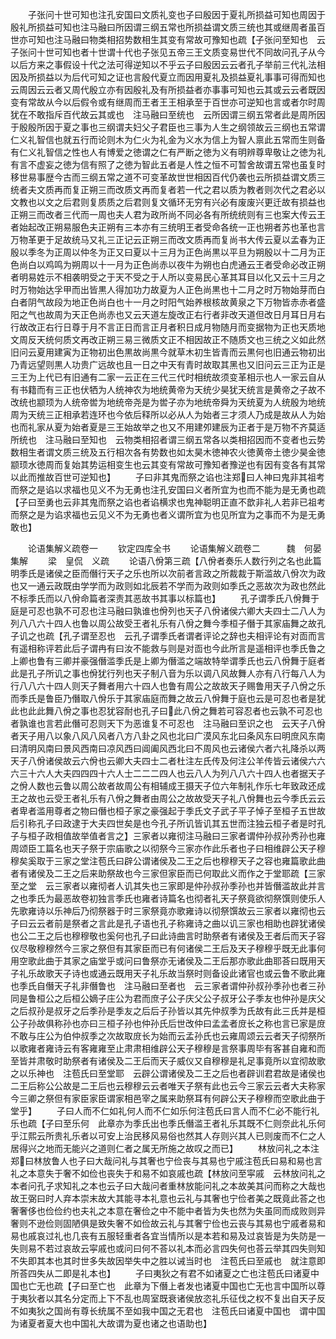 <!-- { "loadSidebar": true } -->
　　子张问十世可知也注孔安国曰文质礼变也子曰殷因于夏礼所损益可知也周因于殷礼所损益可知也注马融曰所因谓三纲五常也所损益谓文质三统也其或继周者虽百世亦可知也注马融曰物类相招势数相生其变有常故可豫知也疏【子张问至知也　云子张问十世可知也者十世谓十代也子张见五帝三王文质变易世代不同故问孔子从今以后方来之事假设十代之法可得逆知以不乎云子曰殷因云云者孔子举前三代礼法相因及所损益以为后代可知之证也言殷代夏立而因用夏礼及损益夏礼事事可得而知也云周因云云者又周代殷立亦有因殷礼及有所损益者亦事事可知也云其或云云者既因变有常故从今以后假令或有继周而王者王王相承至于百世亦可逆知也言或者尔时周犹在不敢指斥百代故云其或也　注马融曰至统也　云所因谓三纲五常者此是周所因于殷殷所因于夏之事也三纲谓夫妇父子君臣也三事为人生之纲领故云三纲也五常谓仁义礼智信也就五行而论则木为仁火为礼金为义水为信上为智人禀此五常而生则备有仁义礼智信之性也人有博爱之徳谓之仁有严断之徳为义有明辨尊卑敬让之徳为礼有言不虚妄之徳为信有照了之徳为智此五者是人性之恒不可暂舍故谓五常也虽复时移世易事歴今古而三纲五常之道不可变革故世世相因百代仍袭也云所损益谓文质三统者夫文质再而复正朔三而改质文再而复者若一代之君以质为教者则次代之君必以文教也以文之后君则复质质之后君则复文循环无穷有兴必有废废兴更迁故有损益也正朔三而改者三代而一周也夫人君为政所尚不同必各有所统统则有三也案大传云王者始起改正朔易服色夫正朔有三本亦有三统明王者受命各统一正也朔者苏也革也言万物革更于足故统马又礼三正记云正朔三而改文质再而复尚书大传云夏以孟春为正殷以季冬为正周以仲冬为正又曰夏以十三月为正色尚黒以平旦为朔殷以十二月为正色尚白以鸡鸣为朔周以十一月为正色尚赤以夜牛为朔也白虎通云王者受命必改正朔者明易姓示不相袭明受之于天不受之于人所以变易民心革其耳目以化又云十三月之时万物始达孚甲而出皆黒人得加功力故夏为人正色尚黒也十二月之时万物始芽而白白者阴气故段为地正色尚白也十一月之时阳气始养根核故黄泉之下万物皆赤赤者盛阳之气也故周为天正色尚赤也又云天道左旋改正右行者非改天道但改日月耳日月右行故改正右行日尊于月不言正日而言正月者积日成月物随月而变据物为正也天质地文周反天统何质文再改正朔三易三微质文正不相因故正不随质文也三统之义如此然旧问云夏用建寅为正物初出色黒故尚黒今就草木初生皆青而云黒何也旧通云物初出乃青远望则黒人功贵广远故也且一日之中天有青时故取其黑也又旧问云三正为正是三王为上代已有旧通有二家一云正在三代三代时相统故须变革相示也人一家云自从有书籍而有三正也伏牺为人统神农为地统黄帝为天统少昊犹天统言是黄帝之子故不改统也颛顼为人统帝喾为地统帝尧是为喾子亦为地统帝舜为天统夏为人统殷为地统周为天统三正相承若连环也今依后释所以必从人为始者三才须人乃成是故从人为始也而礼家从夏为始者夏是三王始故举之也又不用建夘建辰为正者于是万物不齐莫适所统也　注马融曰至知也　云物类相招者谓三纲五常各以类相招因而不变者也云势数相生者谓文质三统及五行相次各有势数也如太昊木徳神农火徳黄帝土徳少昊金徳颛顼水徳周而复始其势运相变生也云其变有常故可豫知者豫逆也有因有变各有其常以此而推故百世可逆知也】
　　子曰非其鬼而祭之谄也注郑曰人神曰鬼非其祖考而祭之是谄以求福也见义不为无勇也注孔安国曰义者所宜为也而不能为是无勇也疏【子曰至勇也云非其鬼而祭之谄也者谄横求也鬼神聪明正直不歆非礼人若非已祖考而祭之是为谄求福也云见义不为无勇也者义谓所宜为也见所宜为之事而不为是无勇敢也】

　　论语集解义疏卷一
　　钦定四库全书
　　论语集解义疏卷二　　　魏　何晏　集解
　　梁　皇侃　义疏
　　论语八佾第三疏【八佾者奏乐人数行列之名也此篇明季氏是诸侯之臣而僭行天子之乐也所以次前者言政之所裁裁于斯滥故八佾次为政也又一通云政既由学学而为政则如北辰若不学而为政则如季氏之恶故次为政也然此不标季氏而以八佾命篇者深责其恶故书其事以标篇也】
　　孔子谓季氏八佾舞于庭是可忍也孰不可忍也注马融曰孰谁也佾列也天子八佾诸侯六卿大夫四士二八人为列八八六十四人也鲁以周公故受王者礼乐有八佾之舞今季桓子僭于其家庙舞之故孔子讥之也疏【孔子谓至忍也　云孔子谓季氏者谓者评论之辞也夫相评论有对靣而言有遥相称评若此后子谓冉有曰汝不能救与则是对靣也今此所言是遥相评也季氏鲁之上卿也鲁有三卿并豪强僭滥季氏是上卿为僭滥之端故特举谓季氏也云八佾舞于庭者此是孔子所讥之事也佾犹行列也天子制八音为乐以调八风故舞人亦有八行每八人为行八八六十四人则天子舞者用六十四人也鲁有周公之故故天子赐鲁用天子八佾之乐而季氏是鲁臣乃僭取八佾乐于其家庙庭而舞之故云八佾舞于庭也云是可忍也者是犹此也此此舞八佾之事也忍犹容耐也孔子曰此八佾之舞若可容忍者也云孰不可忍也者孰谁也言若此僭可忍则天下为恶谁复不可忍也　注马融曰至识之也　云天子八佾者天子用八以象八风八风者八方八卦之风也北曰广漠风东北曰条风东曰明庶风东南曰清明风南曰景风西南曰凉风西曰阊阖风西北曰不周风也云诸侯六者六礼降杀以两天子八佾诸侯故云六佾也云卿大夫四士二者杜注左氏传及何注公羊传皆云诸侯六六六三十六人大夫四四四十六人士二二二四人也云八人为列八八六十四人也者据天子之佾人数也云鲁以周公故者故周公有相辅成王摄天子位六年制礼作乐七年致政还成王之故也云受王者礼乐有八佾之舞者由周公之故故受天子礼八佾舞也云今季氏云云者卑者滥用尊者之物曰僭也桓子家之豪强起于季氏文子武子平子悼子至桓子五世故后引称孔子曰政逮于大夫四世矣是也今孔子所讥皆讥其五世而注独云桓子者是时孔子与桓子政相值故举值者言之】三家者以雍彻注马融曰三家者谓仲孙叔孙秀孙也雍周颂臣工篇名也天子祭于宗庙歌之以彻祭今三家亦作此乐者也子曰相维辟公天子穆穆矣奚取于三家之堂注苞氏曰辟公谓诸侯及二王之后也穆穆天子之容也雍篇歌此曲者有诸侯及二王之后来助祭故也今三家但家臣而已何取此义而作之于堂耶疏【三家至之堂　云三家者以雍彻者人讥其失也三家即是仲孙叔孙季孙也并皆僭滥故此并言之也季氏为最恶故卷初独言季氏也雍者诗篇名也彻者礼天子祭竟欲彻祭馔则使乐人先歌雍诗以乐神后乃彻祭器于时三家祭竟亦歌雍诗以彻祭馔故云三家者以雍彻也云子曰云云者前是祭者之言此是孔子语也孔子称雍诗之曲以讥三家也相助也辟犹诸侯也公二王之后也穆穆敬也奚何也孔子曰此诗曲言时助祭者有诸侯及王者后而天子容仪尽敬穆穆然今三家之祭但有其家臣而已有何诸侯二王后及天子穆穆乎既无此事何用空歌此曲于其家之庙堂乎或问曰鲁祭亦无诸侯及二王后那亦歌此曲耶荅曰既用天子礼乐故歌天子诗也或通云既用天子礼乐故当祭时则备设此诸官也或云鲁不歌此雍也季氏自僭天子礼非僭鲁也　注马融曰至者也　云三家者谓仲孙叔孙季孙也者三孙同是鲁桓公之后桓公嫡子庄公为君而庶子公子庆父公子叔牙公子季友也仲孙是庆父之后叔孙是叔牙之后季孙是季友之后后子孙皆以其先仲叔季为氏故有此三氏并是桓公子孙故俱称孙也亦曰三桓子孙也仲孙氏后世改仲曰孟孟者庻长之称也言已家是庻不敢与庄公为伯仲叔季之次故取庻长为始而云孟孙氏也云雍周颂云云者天子彻祭所以歌雍者雍诗云有客雍雍至止肃肃相维辟公天子穆穆是言祭事周毕有客甚自雍和而至皆并肃敬时助祭者有诸侯及二王后而天子威仪又自穆穆是礼足事竟所以宜彻故歌之以乐神也　注苞氏曰至堂耶　云辟公谓诸侯及二王之后也者辟训君君故是诸侯也二王后称公公故是二王后也云穆穆云云者唯天子祭有此也云今三家云云者大夫称家今三卿之祭但有家臣家臣谓家相邑宰之属来助祭耳有何辟公天子穆穆而空歌此曲于堂乎】
　　子曰人而不仁如礼何人而不仁如乐何注苞氏曰言人而不仁必不能行礼乐也疏【子曰至乐何　此章亦为季氏出也季氏僭滥王者礼乐其既不仁则奈此礼乐何乎江熙云所贵礼乐者以可安上治民移风易俗也然其人存则兴其人已则废而不仁之人居得兴之地而无能兴之道则仁者之属无所施之故叹之而已】
　　林放问礼之本注郑曰林放鲁人也子曰大哉问礼与其奢也宁俭丧与其易也宁戚注苞氏曰易和易也言礼之本意失于奢不如俭也丧失于和易不如哀戚也疏【林放问至寜戚　云林放问礼之本者问孔子求知礼之本也云子曰大哉问者重林放能问礼之本故美其问而称之大哉也故王弼曰时人弃本崇末故大其能寻本礼意也云礼与其奢也宁俭者美之既竟此荅之也奢奢侈也俭俭约也夫礼之本意在奢俭之中不能中者皆为失也然为失虽同而成败则异奢则不逊俭则固陋俱是致失奢不如俭故云礼与其奢宁俭也云丧与其易也宁戚者易和易也戚哀过礼也几丧有五服轻重者各宜当情所以是本若和易及过哀皆是为失防是一失则易不若过哀故云寜戚也或问曰何不荅以礼本而必言四失何也荅云举其四失则知不失即其本也其时世多失故因举失中之胜以诫当时也　注苞氏曰至戚也　就注意即所荅四失从二即是礼本也】
　　子曰夷狄之有君不如诸夏之亡也注苞氏曰诸夏中国也亡无也疏【子曰至亡也　此章为下僭上者发也诸夏中国也亡无也言中国所以尊于夷狄者以其名分定而上下不乱也周室既衰诸侯放恣礼乐征伐之权不复出自天子反不如夷狄之国尚有尊长统属不至如我中国之无君也　注苞氏曰诸夏中国也　谓中国为诸夏者夏大也中国礼大故谓为夏也诸之也语助也】

